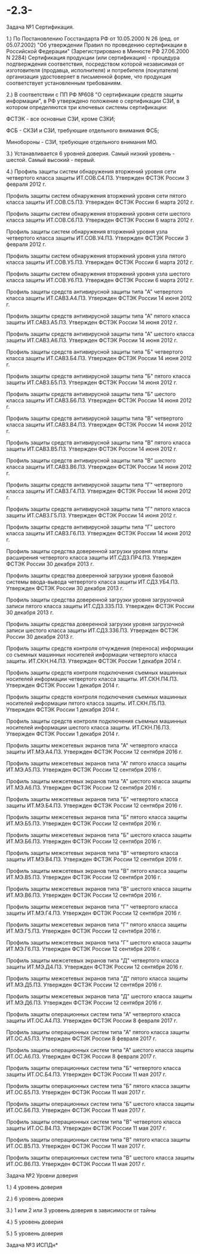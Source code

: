 # -2.3-

Задача №1 Сертификация.

1.) По Постановлению Госстандарта РФ от 10.05.2000 N 26 (ред. от 05.07.2002) "Об утверждении Правил по проведению сертификации в Российской Федерации" (Зарегистрировано в Минюсте РФ 27.06.2000 N 2284) Сертификация продукции (или сертификация) - процедура подтверждения соответствия, посредством которой независимая от изготовителя (продавца, исполнителя) и потребителя (покупателя) организация удостоверяет в письменной форме, что продукция соответствует установленным требованиям.

2.) В соответствии с ПП РФ №608 "О сертификации средств защиты информации", в РФ утверждено положение о сертификации СЗИ, в котором определяются три ключевых системы сертификации:

ФСТЭК - все основные СЗИ, кроме СЗКИ;

ФСБ - СКЗИ и СЗИ, требующие отдельного внимания ФСБ;

Минобороны - СЗИ, требующие отдельного внимания МО.

3.) Устанавливается 6 уровней доверия. Самый низкий уровень - шестой. Самый высокий - первый.

4.) Профиль защиты систем обнаружения вторжений уровня сети четвертого класса защиты ИТ.СОВ.С4.ПЗ. Утвержден ФСТЭК России 3 февраля 2012 г.

Профиль защиты систем обнаружения вторжений уровня сети пятого класса защиты ИТ.СОВ.С5.ПЗ. Утвержден ФСТЭК России 6 марта 2012 г.

Профиль защиты систем обнаружения вторжений уровня сети шестого класса защиты ИТ.СОВ.С6.ПЗ. Утвержден ФСТЭК России 6 марта 2012 г.

Профиль защиты систем обнаружения вторжений уровня узла четвертого класса защиты ИТ.СОВ.У4.ПЗ. Утвержден ФСТЭК России 3 февраля 2012 г.

Профиль защиты систем обнаружения вторжений уровня узла пятого класса защиты ИТ.СОВ.У5.ПЗ. Утвержден ФСТЭК России 6 марта 2012 г.

Профиль защиты систем обнаружения вторжений уровня узла шестого класса защиты ИТ.СОВ.У6.ПЗ. Утвержден ФСТЭК России 6 марта 2012 г.

Профиль защиты средств антивирусной защиты типа "А" четвертого класса защиты ИТ.САВЗ.А4.ПЗ. Утвержден ФСТЭК России 14 июня 2012 г.

Профиль защиты средств антивирусной защиты типа "А" пятого класса защиты ИТ.САВЗ.А5.ПЗ. Утвержден ФСТЭК России 14 июня 2012 г.

Профиль защиты средств антивирусной защиты типа "А" шестого класса защиты ИТ.САВЗ.А6.ПЗ. Утвержден ФСТЭК России 14 июня 2012 г.

Профиль защиты средств антивирусной защиты типа "Б" четвертого класса защиты ИТ.САВЗ.Б4.ПЗ. Утвержден ФСТЭК России 14 июня 2012 г.

Профиль защиты средств антивирусной защиты типа "Б" пятого класса защиты ИТ.САВЗ.Б5.ПЗ. Утвержден ФСТЭК России 14 июня 2012 г.

Профиль защиты средств антивирусной защиты типа "Б" шестого класса защиты ИТ.САВЗ.Б6.ПЗ. Утвержден ФСТЭК России 14 июня 2012 г.

Профиль защиты средств антивирусной защиты типа "В" четвертого класса защиты ИТ.САВЗ.В4.ПЗ. Утвержден ФСТЭК России 14 июня 2012 г.

Профиль защиты средств антивирусной защиты типа "В" пятого класса защиты ИТ.САВЗ.В5.ПЗ. Утвержден ФСТЭК России 14 июня 2012 г.

Профиль защиты средств антивирусной защиты типа "В" шестого класса защиты ИТ.САВЗ.В6.ПЗ. Утвержден ФСТЭК России 14 июня 2012 г.

Профиль защиты средств антивирусной защиты типа "Г" четвертого класса защиты ИТ.САВЗ.Г4.ПЗ. Утвержден ФСТЭК России 14 июня 2012 г.

Профиль защиты средств антивирусной защиты типа "Г" пятого класса защиты ИТ.САВЗ.Г5.ПЗ. Утвержден ФСТЭК России 14 июня 2012 г.

Профиль защиты средств антивирусной защиты типа "Г" шестого класса защиты ИТ.САВЗ.Г6.ПЗ. Утвержден ФСТЭК России 14 июня 2012 г.

Профиль защиты средства доверенной загрузки уровня платы расширения четвертого класса защиты ИТ.СДЗ.ПР4.ПЗ. Утвержден ФСТЭК России 30 декабря 2013 г.

Профиль защиты средства доверенной загрузки уровня базовой системы ввода-вывода четвертого класса защиты ИТ.СДЗ.УБ4.ПЗ. Утвержден ФСТЭК России 30 декабря 2013 г.

Профиль защиты средства доверенной загрузки уровня загрузочной записи пятого класса защиты ИТ.СДЗ.ЗЗ5.ПЗ. Утвержден ФСТЭК России 30 декабря 2013 г.

Профиль защиты средства доверенной загрузки уровня загрузочной записи шестого класса защиты ИТ.СДЗ.ЗЗ6.ПЗ. Утвержден ФСТЭК России 30 декабря 2013 г.

Профиль защиты средств контроля отчуждения (переноса) информации со съемных машинных носителей информации четвертого класса защиты. ИТ.СКН.Н4.ПЗ. Утвержден ФСТЭК России 1 декабря 2014 г.

Профиль защиты средств контроля подключения съемных машинных носителей информации четвертого класса защиты. ИТ.СКН.П4.ПЗ. Утвержден ФСТЭК России 1 декабря 2014 г.

Профиль защиты средств контроля подключения съемных машинных носителей информации пятого класса защиты. ИТ.СКН.П5.ПЗ. Утвержден ФСТЭК России 1 декабря 2014 г.

Профиль защиты средств контроля подключения съемных машинных носителей информации шестого класса защиты. ИТ.СКН.П6.ПЗ. Утвержден ФСТЭК России 1 декабря 2014 г.

Профиль защиты межсетевых экранов типа "А" четвертого класса защиты ИТ.МЭ.А4.ПЗ. Утвержден ФСТЭК России 12 сентября 2016 г.

Профиль защиты межсетевых экранов типа "А" пятого класса защиты ИТ.МЭ.А5.ПЗ. Утвержден ФСТЭК России 12 сентября 2016 г.

Профиль защиты межсетевых экранов типа "А" шестого класса защиты ИТ.МЭ.А6.ПЗ. Утвержден ФСТЭК России 12 сентября 2016 г.

Профиль защиты межсетевых экранов типа "Б" четвертого класса защиты ИТ.МЭ.Б4.ПЗ. Утвержден ФСТЭК России 12 сентября 2016 г.

Профиль защиты межсетевых экранов типа "Б" пятого класса защиты ИТ.МЭ.Б5.ПЗ. Утвержден ФСТЭК России 12 сентября 2016 г.

Профиль защиты межсетевых экранов типа "Б" шестого класса защиты ИТ.МЭ.Б6.ПЗ. Утвержден ФСТЭК России 12 сентября 2016 г.

Профиль защиты межсетевых экранов типа "В" четвертого класса защиты ИТ.МЭ.В4.ПЗ. Утвержден ФСТЭК России 12 сентября 2016 г.

Профиль защиты межсетевых экранов типа "В" пятого класса защиты ИТ.МЭ.В5.ПЗ. Утвержден ФСТЭК России 12 сентября 2016 г.

Профиль защиты межсетевых экранов типа "В" шестого класса защиты ИТ.МЭ.В6.ПЗ. Утвержден ФСТЭК России 12 сентября 2016 г.

Профиль защиты межсетевых экранов типа "Г" четвертого класса защиты ИТ.МЭ.Г4.ПЗ. Утвержден ФСТЭК России 12 сентября 2016 г.

Профиль защиты межсетевых экранов типа "Г" пятого класса защиты ИТ.МЭ.Г5.ПЗ. Утвержден ФСТЭК России 12 сентября 2016 г.

Профиль защиты межсетевых экранов типа "Г" шестого класса защиты ИТ.МЭ.Г6.ПЗ. Утвержден ФСТЭК России 12 сентября 2016 г.

Профиль защиты межсетевых экранов типа "Д" четвертого класса защиты ИТ.МЭ.Д4.ПЗ. Утвержден ФСТЭК России 12 сентября 2016 г.

Профиль защиты межсетевых экранов типа "Д" пятого класса защиты ИТ.МЭ.Д5.ПЗ. Утвержден ФСТЭК России 12 сентября 2016 г.

Профиль защиты межсетевых экранов типа "Д" шестого класса защиты ИТ.МЭ.Д6.ПЗ. Утвержден ФСТЭК России 12 сентября 2016 г.

Профиль защиты операционных систем типа "А" четвертого класса защиты ИТ.ОС.А4.ПЗ.  Утвержден ФСТЭК России 8 февраля 2017 г.

Профиль защиты операционных систем типа "А" пятого класса защиты ИТ.ОС.А5.ПЗ.  Утвержден ФСТЭК России 8 февраля 2017 г.

Профиль защиты операционных систем типа "А" шестого класса защиты ИТ.ОС.А6.ПЗ.  Утвержден ФСТЭК России 8 февраля 2017 г.

Профиль защиты операционных систем типа "Б" четвертого класса защиты ИТ.ОС.Б4.ПЗ.  Утвержден ФСТЭК России 11 мая 2017 г.

Профиль защиты операционных систем типа "Б" пятого класса защиты ИТ.ОС.Б5.ПЗ.  Утвержден ФСТЭК России 11 мая 2017 г.

Профиль защиты операционных систем типа "Б" шестого класса защиты ИТ.ОС.Б6.ПЗ.  Утвержден ФСТЭК России 11 мая 2017 г.

Профиль защиты операционных систем типа "В" четвертого класса защиты ИТ.ОС.В4.ПЗ.  Утвержден ФСТЭК России 11 мая 2017 г.

Профиль защиты операционных систем типа "В" пятого класса защиты ИТ.ОС.В5.ПЗ.  Утвержден ФСТЭК России 11 мая 2017 г.

Профиль защиты операционных систем типа "В" шестого класса защиты ИТ.ОС.В6.ПЗ.  Утвержден ФСТЭК России 11 мая 2017 г.

Задача №2 Уровни доверия

1.) 4 уровень доверия

2.) 6 уровень доверия

3.) 1 или 2 или 3 уровень доверия в зависимости от тайны

4.) 5 уровень доверия

5.) 5 уровень доверия

Задача №3 ИСПДн*

